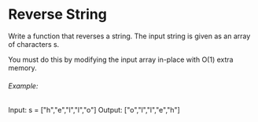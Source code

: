 # Reverse String

Write a function that reverses a string. The input string is given as an array of characters s.

You must do this by modifying the input array in-place with O(1) extra memory. 

###### Example:

Input: s = ["h","e","l","l","o"]
Output: ["o","l","l","e","h"]